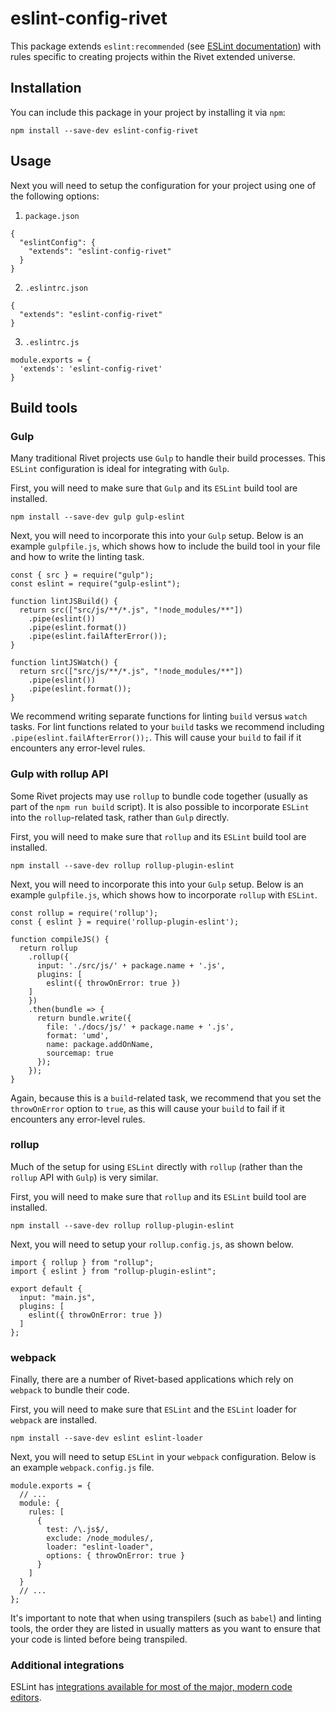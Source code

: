# eslint-config-rivet
This package extends `eslint:recommended` (see [ESLint documentation](https://eslint.org/docs/user-guide/configuring#using-eslintrecommended)) with rules specific to creating projects within the Rivet extended universe.

## Installation

You can include this package in your project by installing it via `npm`:
```
npm install --save-dev eslint-config-rivet
```

## Usage

Next you will need to setup the configuration for your project using one of the following options:

1. `package.json`

```
{
  "eslintConfig": {
    "extends": "eslint-config-rivet"
  }
}
```

2. `.eslintrc.json`

```
{
  "extends": "eslint-config-rivet"
}
```

3. `.eslintrc.js`

```
module.exports = {
  'extends': 'eslint-config-rivet'
}
```

## Build tools

### Gulp
Many traditional Rivet projects use `Gulp` to handle their build processes. This `ESLint` configuration is ideal for integrating with `Gulp`.

First, you will need to make sure that `Gulp` and its `ESLint` build tool are installed.

```
npm install --save-dev gulp gulp-eslint
```

Next, you will need to incorporate this into your `Gulp` setup. Below is an example `gulpfile.js`, which shows how to include the build tool in your file and how to write the linting task.

```
const { src } = require("gulp");
const eslint = require("gulp-eslint");

function lintJSBuild() {
  return src(["src/js/**/*.js", "!node_modules/**"])
    .pipe(eslint())
    .pipe(eslint.format())
    .pipe(eslint.failAfterError());
}

function lintJSWatch() {
  return src(["src/js/**/*.js", "!node_modules/**"])
    .pipe(eslint())
    .pipe(eslint.format());
}

```

We recommend writing separate functions for linting `build` versus `watch` tasks. For lint functions related to your `build` tasks we recommend including `.pipe(eslint.failAfterError());`. This will cause your `build` to fail if it encounters any error-level rules.

### Gulp with rollup API
Some Rivet projects may use `rollup` to bundle code together (usually as part of the `npm run build` script). It is also possible to incorporate `ESLint` into the `rollup`-related task, rather than `Gulp` directly.

First, you will need to make sure that `rollup` and its `ESLint` build tool are installed.

```
npm install --save-dev rollup rollup-plugin-eslint
```

Next, you will need to incorporate this into your `Gulp` setup. Below is an example `gulpfile.js`, which shows how to incorporate `rollup` with `ESLint`.

```
const rollup = require('rollup');
const { eslint } = require('rollup-plugin-eslint');

function compileJS() {
  return rollup
    .rollup({
      input: './src/js/' + package.name + '.js',
      plugins: [
        eslint({ throwOnError: true })
    ]
    })
    .then(bundle => {
      return bundle.write({
        file: './docs/js/' + package.name + '.js',
        format: 'umd',
        name: package.addOnName,
        sourcemap: true
      });
    });
}

```

Again, because this is a `build`-related task, we recommend that you set the `throwOnError` option to `true`, as this will cause your `build` to fail if it encounters any error-level rules.

### rollup
Much of the setup for using `ESLint` directly with `rollup` (rather than the `rollup` API with `Gulp`) is very similar.

First, you will need to make sure that `rollup` and its `ESLint` build tool are installed.

```
npm install --save-dev rollup rollup-plugin-eslint
```

Next, you will need to setup your `rollup.config.js`, as shown below.

```
import { rollup } from "rollup";
import { eslint } from "rollup-plugin-eslint";

export default {
  input: "main.js",
  plugins: [
    eslint({ throwOnError: true })
  ]
};
```

### webpack
Finally, there are a number of Rivet-based applications which rely on `webpack` to bundle their code.

First, you will need to make sure that `ESLint` and the `ESLint` loader for `webpack` are installed.

```
npm install --save-dev eslint eslint-loader
```

Next, you will need to setup `ESLint` in your `webpack` configuration. Below is an example `webpack.config.js` file.

```
module.exports = {
  // ...
  module: {
    rules: [
      {
        test: /\.js$/,
        exclude: /node_modules/,
        loader: "eslint-loader",
        options: { throwOnError: true }
      }
    ]
  }
  // ...
};

```

It's important to note that when using transpilers (such as `babel`) and linting tools, the order they are listed in usually matters as you want to ensure that your code is linted before being transpiled.

### Additional integrations

ESLint has [integrations available for most of the major, modern code editors](https://eslint.org/docs/user-guide/integrations#editors).
